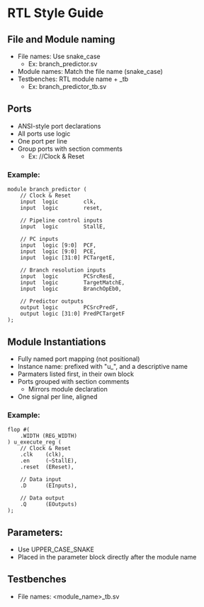 # RTL Style Guide

## File and Module naming

- File names: Use snake_case
  - Ex: branch_predictor.sv
- Module names: Match the file name (snake_case)
- Testbenches: RTL module name + _tb
  - Ex: branch_predictor_tb.sv

## Ports

- ANSI-style port declarations
- All ports use logic
- One port per line
- Group ports with section comments
  - Ex: //Clock & Reset

### Example:

    module branch_predictor (
        // Clock & Reset
        input  logic        clk,
        input  logic        reset,

        // Pipeline control inputs
        input  logic        StallE,

        // PC inputs
        input  logic [9:0]  PCF,
        input  logic [9:0]  PCE,
        input  logic [31:0] PCTargetE,

        // Branch resolution inputs
        input  logic        PCSrcResE,
        input  logic        TargetMatchE,
        input  logic        BranchOpEb0,

        // Predictor outputs
        output logic        PCSrcPredF,
        output logic [31:0] PredPCTargetF
    );

## Module Instantiations

- Fully named port mapping (not positional)
- Instance name: prefixed with "u_", and a descriptive name
- Parmaters listed first, in their own block
- Ports grouped with section comments
  - Mirrors module declaration
- One signal per line, aligned

### Example:

    flop #(
        .WIDTH (REG_WIDTH)
    ) u_execute_reg (
        // Clock & Reset
        .clk    (clk),
        .en     (~StallE),
        .reset  (EReset),

        // Data input
        .D      (EInputs),

        // Data output
        .Q      (EOutputs)
    );

## Parameters:

- Use UPPER_CASE_SNAKE
- Placed in the parameter block directly after the module name

## Testbenches

- File names: <module_name>_tb.sv